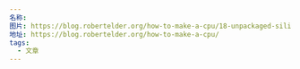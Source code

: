 ```yaml
---
名称: 
图片: https://blog.robertelder.org/how-to-make-a-cpu/18-unpackaged-silicon-dies_600x338_q70.jpeg
地址: https://blog.robertelder.org/how-to-make-a-cpu/
tags:
  - 文章
---
```

